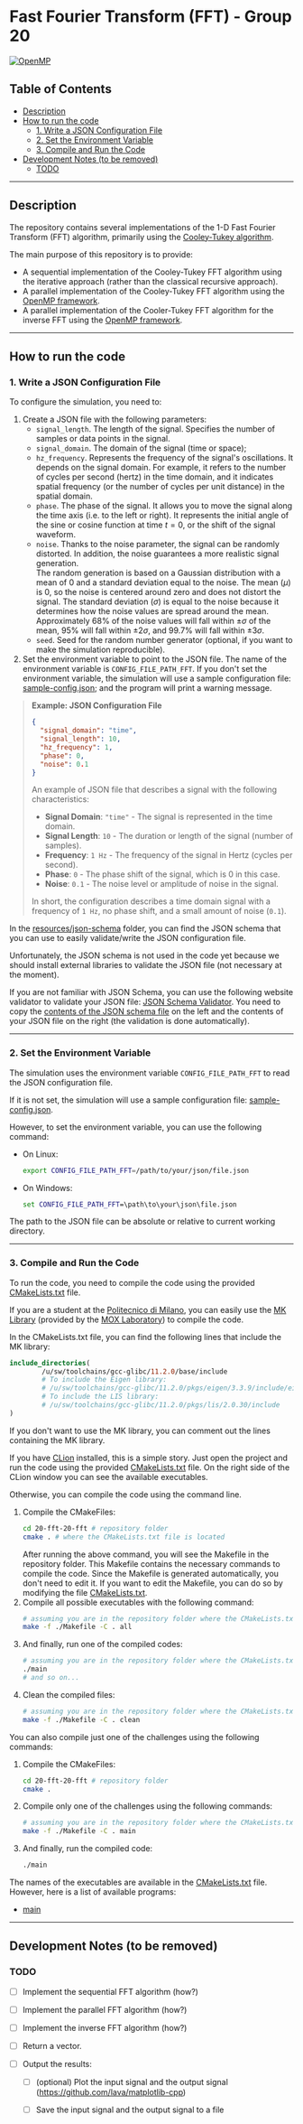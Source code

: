 # Fast Fourier Transform (FFT) - Group 20

[![OpenMP](https://img.shields.io/badge/OpenMP-5.2-blue.svg)](https://www.openmp.org/)

## Table of Contents

- [Description](#description)
- [How to run the code](#how-to-run-the-code)
  - [1. Write a JSON Configuration File](#1-write-a-json-configuration-file)
  - [2. Set the Environment Variable](#2-set-the-environment-variable)
  - [3. Compile and Run the Code](#3-compile-and-run-the-code)
- [Development Notes (to be removed)](#development-notes-to-be-removed)
  - [TODO](#todo)

------------------------------------------------------------------------------------------------------------------------

## Description

The repository contains several implementations of the 1-D Fast Fourier Transform (FFT) algorithm, primarily using the
[Cooley-Tukey algorithm][CK-FFT].

The main purpose of this repository is to provide:
- A sequential implementation of the Cooley-Tukey FFT algorithm using the iterative approach
  (rather than the classical recursive approach).
- A parallel implementation of the Cooley-Tukey FFT algorithm using the [OpenMP framework][OpenMP].
- A parallel implementation of the Cooler-Tukey FFT algorithm for the inverse FFT using the [OpenMP framework][OpenMP].

------------------------------------------------------------------------------------------------------------------------

## How to run the code

### 1. Write a JSON Configuration File

To configure the simulation, you need to:

1. Create a JSON file with the following parameters:
    - `signal_length`. The length of the signal. Specifies the number of samples or data points in the signal.
    - `signal_domain`. The domain of the signal (time or space);
    - `hz_frequency`. Represents the frequency of the signal's oscillations. It depends on the signal domain.
                      For example, it refers to the number of cycles per second (hertz) in the time domain,
                      and it indicates spatial frequency (or the number of cycles per unit distance)
                      in the spatial domain.
    - `phase`. The phase of the signal.
               It allows you to move the signal along the time axis (i.e. to the left or right).
               It represents the initial angle of the sine or cosine function at time $t = 0$,
               or the shift of the signal waveform.
    - `noise`. Thanks to the noise parameter, the signal can be randomly distorted.
               In addition, the noise guarantees a more realistic signal generation. \
               The random generation is based on a Gaussian distribution with a mean of 0 and a standard deviation equal to the noise.
               The mean ($\mu$) is 0, so the noise is centered around zero and does not distort the signal.
               The standard deviation ($\sigma$) is equal to the noise because it determines
               how the noise values are spread around the mean. \
               Approximately $68\%$ of the noise values will fall within $\pm \sigma$ of the mean,
               $95\%$ will fall within $\pm 2 \sigma$,
               and $99.7\%$ will fall within $\pm 3 \sigma$.
    - `seed`. Seed for the random number generator (optional, if you want to make the simulation reproducible).
2. Set the environment variable to point to the JSON file.
   The name of the environment variable is `CONFIG_FILE_PATH_FFT`.
   If you don't set the environment variable,
   the simulation will use a sample configuration file: [sample-config.json](resources/sample-config.json);
   and the program will print a warning message.

> **Example: JSON Configuration File**
>
> ```json
> {
>   "signal_domain": "time",
>   "signal_length": 10,
>   "hz_frequency": 1,
>   "phase": 0,
>   "noise": 0.1
> }
> ```
>
> An example of JSON file that describes a signal with the following characteristics:
> - **Signal Domain**: `"time"` - The signal is represented in the time domain.
> - **Signal Length**: `10` - The duration or length of the signal (number of samples).
> - **Frequency**: `1 Hz` - The frequency of the signal in Hertz (cycles per second).
> - **Phase**: `0` - The phase shift of the signal, which is 0 in this case.
> - **Noise**: `0.1` - The noise level or amplitude of noise in the signal.
>
> In short, the configuration describes a time domain signal with a frequency of `1 Hz`, no phase shift, and a small amount of noise (`0.1`).

In the [resources/json-schema](resources/json-schema) folder,
you can find the JSON schema that you can use to easily validate/write the JSON configuration file.

Unfortunately, the JSON schema is not used in the code yet because
we should install external libraries to validate the JSON file (not necessary at the moment).

If you are not familiar with JSON Schema, you can use the following website validator to validate your JSON file:
[JSON Schema Validator][JSONSchemaValidator].
You need to copy the [contents of the JSON schema file](resources/json-schema/json-schema.json) on the left
and the contents of your JSON file on the right (the validation is done automatically).

------------------------------------------------------------------------------------------------------------------------

### 2. Set the Environment Variable

The simulation uses the environment variable `CONFIG_FILE_PATH_FFT` to read the JSON configuration file.

If it is not set, the simulation will use a sample configuration file:
[sample-config.json](resources/sample-config.json).

However, to set the environment variable, you can use the following command:
- On Linux:
  ```bash
  export CONFIG_FILE_PATH_FFT=/path/to/your/json/file.json
  ```
- On Windows:
  ```cmd
  set CONFIG_FILE_PATH_FFT=\path\to\your\json\file.json
  ```

The path to the JSON file can be absolute or relative to current working directory.

------------------------------------------------------------------------------------------------------------------------

### 3. Compile and Run the Code

To run the code, you need to compile the code using the provided [CMakeLists.txt](CMakeLists.txt) file.

If you are a student at the [Politecnico di Milano][POLIMI],
you can easily use the [MK Library][MK library] (provided by the [MOX Laboratory][MOX Laboratory]) to compile the code.

In the CMakeLists.txt file, you can find the following lines that include the MK library:
```cmake
include_directories(
        /u/sw/toolchains/gcc-glibc/11.2.0/base/include
        # To include the Eigen library:
        # /u/sw/toolchains/gcc-glibc/11.2.0/pkgs/eigen/3.3.9/include/eigen3
        # To include the LIS library:
        # /u/sw/toolchains/gcc-glibc/11.2.0/pkgs/lis/2.0.30/include
)
```
If you don't want to use the MK library, you can comment out the lines containing the MK library.

If you have [CLion][CLion] installed, this is a simple story. Just open the project and run the code using the provided
[CMakeLists.txt](CMakeLists.txt) file. On the right side of the CLion window you can see the available executables.

Otherwise, you can compile the code using the command line.
1. Compile the CMakeFiles:
   ```bash
   cd 20-fft-20-fft # repository folder
   cmake . # where the CMakeLists.txt file is located
   ```
   After running the above command, you will see the Makefile in the repository folder.
   This Makefile contains the necessary commands to compile the code.
   Since the Makefile is generated automatically, you don't need to edit it.
   If you want to edit the Makefile, you can do so by modifying the file [CMakeLists.txt](CMakeLists.txt).
2. Compile all possible executables with the following command:
   ```bash
   # assuming you are in the repository folder where the CMakeLists.txt file is located
   make -f ./Makefile -C . all
   ```
3. And finally, run one of the compiled codes:
   ```bash
   # assuming you are in the repository folder where the CMakeLists.txt file is located
   ./main
   # and so on...
   ```
4. Clean the compiled files:
   ```bash
   # assuming you are in the repository folder where the CMakeLists.txt file is located
   make -f ./Makefile -C . clean
   ```

You can also compile just one of the challenges using the following commands:
1. Compile the CMakeFiles:
   ```bash
   cd 20-fft-20-fft # repository folder
   cmake .
   ```
2. Compile only one of the challenges using the following commands:
   ```bash
   # assuming you are in the repository folder where the CMakeLists.txt file is located
   make -f ./Makefile -C . main
   ```
3. And finally, run the compiled code:
   ```bash
   ./main
   ```

The names of the executables are available in the [CMakeLists.txt](CMakeLists.txt) file.
However, here is a list of available programs:
- [main](src/main.cpp)

------------------------------------------------------------------------------------------------------------------------

## Development Notes (to be removed)

### TODO

- [ ] Implement the sequential FFT algorithm (how?)

- [ ] Implement the parallel FFT algorithm (how?)

- [ ] Implement the inverse FFT algorithm (how?)

- [ ] Return a vector.

- [ ] Output the results:
  - [ ] (optional) Plot the input signal and the output signal (https://github.com/lava/matplotlib-cpp)
  - [ ] Save the input signal and the output signal to a file


[OpenMP]: https://www.openmp.org/
[POLIMI]: https://www.polimi.it/
[CLion]: https://www.jetbrains.com/clion/
[CK-FFT]: https://en.wikipedia.org/wiki/Cooley%E2%80%93Tukey_FFT_algorithm
[MOX Laboratory]: https://mox.polimi.it/
[MK library]: https://github.com/pcafrica/mk
[JSONSchemaValidator]: https://www.jsonschemavalidator.net/